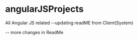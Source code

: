 # angularJSProjects
All Angular JS related
--updating readME from Client(System)

-- more changes in ReadMe
